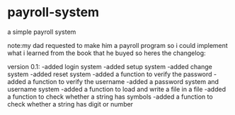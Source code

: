 # payroll-system
a simple payroll system

note:my dad requested to make him a payroll program so i could implement what i learned from the book that he buyed so heres the
changelog:

version 0.1:
-added login system
-added setup system
-added change system
-added reset system
-added  a function to verify the password
-added a function to verify the username
-added a password system and username system
-added a function to load and write a file in a file
-added a function to check whether a string has symbols
-added a function to check whether a string has digit or number

